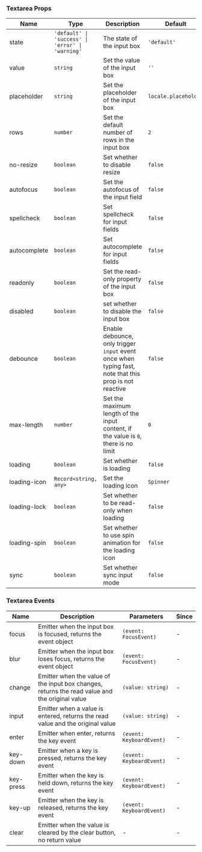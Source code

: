 ### Textarea Props

| Name         | Type                                             | Description                                                                                            | Default              | Since   |
| ------------ | ------------------------------------------------ | ------------------------------------------------------------------------------------------------------ | -------------------- | ------- |
| state        | `'default' \| 'success' \| 'error' \| 'warning'` | The state of the input box                                                                             | `'default'`          | -       |
| value        | `string`                                         | Set the value of the input box                                                                         | `''`                 | -       |
| placeholder  | `string`                                         | Set the placeholder of the input box                                                                   | `locale.placeholder` | -       |
| rows         | `number`                                         | Set the default number of rows in the input box                                                        | `2`                  | -       |
| no-resize    | `boolean`                                        | Set whether to disable resize                                                                          | `false`              | -       |
| autofocus    | `boolean`                                        | Set the autofocus of the input field                                                                   | `false`              | -       |
| spellcheck   | `boolean`                                        | Set spellcheck for input fields                                                                        | `false`              | -       |
| autocomplete | `boolean`                                        | Set autocomplete for input fields                                                                      | `false`              | -       |
| readonly     | `boolean`                                        | Set the read-only property of the input box                                                            | `false`              | -       |
| disabled     | `boolean`                                        | set whether to disable the input box                                                                   | `false`              | -       |
| debounce     | `boolean`                                        | Enable debounce, only trigger `input` event once when typing fast, note that this prop is not reactive | `false`              | -       |
| max-length   | `number`                                         | Set the maximum length of the input content, if the value is `0`, there is no limit                    | `0`                  | -       |
| loading      | `boolean`                                        | Set whether is loading                                                                                 | `false`              | `2.0.0` |
| loading-icon | `Record<string, any>`                            | Set the loading icon                                                                                   | `Spinner`            | `2.0.0` |
| loading-lock | `boolean`                                        | Set whether to be read-only when loading                                                               | `false`              | `2.0.0` |
| loading-spin | `boolean`                                        | Set whether to use spin animation for the loading icon                                                 | `false`              | `2.0.0` |
| sync         | `boolean`                                        | Set whether sync input mode                                                                            | `false`              | `2.0.6` |

### Textarea Events

| Name      | Description                                                                                    | Parameters               | Since |
| --------- | ---------------------------------------------------------------------------------------------- | ------------------------ | ----- |
| focus     | Emitter when the input box is focused, returns the event object                                | `(event: FocusEvent)`    | -     |
| blur      | Emitter when the input box loses focus, returns the event object                               | `(event: FocusEvent)`    | -     |
| change    | Emitter when the value of the input box changes, returns the read value and the original value | `(value: string)`        | -     |
| input     | Emitter when a value is entered, returns the read value and the original value                 | `(value: string)`        | -     |
| enter     | Emitter when enter, returns the key event                                                      | `(event: KeyboardEvent)` | -     |
| key-down  | Emitter when a key is pressed, returns the key event                                           | `(event: KeyboardEvent)` | -     |
| key-press | Emitter when the key is held down, returns the key event                                       | `(event: KeyboardEvent)` | -     |
| key-up    | Emitter when the key is released, returns the key event                                        | `(event: KeyboardEvent)` | -     |
| clear     | Emitter when the value is cleared by the clear button, no return value                         | -                        | -     |
